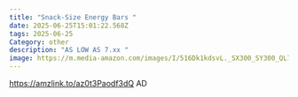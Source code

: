 ```yaml
---
title: "Snack-Size Energy Bars "
date: 2025-06-25T15:01:22.568Z
tags: 2025-06-25
Category: other
description: "AS LOW AS 7.xx "
image: https://m.media-amazon.com/images/I/516Dk1kdsvL._SX300_SY300_QL70_FMwebp_.jpg
---
```

https://amzlink.to/az0t3Paodf3dQ
AD